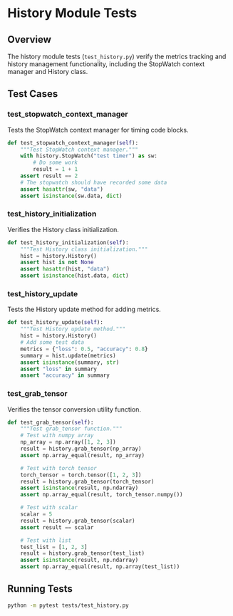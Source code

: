 # History Module Tests

## Overview

The history module tests (`test_history.py`) verify the metrics tracking and history management functionality, including the StopWatch context manager and History class.

## Test Cases

### test_stopwatch_context_manager

Tests the StopWatch context manager for timing code blocks.

```python
def test_stopwatch_context_manager(self):
    """Test StopWatch context manager."""
    with history.StopWatch("test timer") as sw:
        # Do some work
        result = 1 + 1
    assert result == 2
    # The stopwatch should have recorded some data
    assert hasattr(sw, "data")
    assert isinstance(sw.data, dict)
```

### test_history_initialization

Verifies the History class initialization.

```python
def test_history_initialization(self):
    """Test History class initialization."""
    hist = history.History()
    assert hist is not None
    assert hasattr(hist, "data")
    assert isinstance(hist.data, dict)
```

### test_history_update

Tests the History update method for adding metrics.

```python
def test_history_update(self):
    """Test History update method."""
    hist = history.History()
    # Add some test data
    metrics = {"loss": 0.5, "accuracy": 0.8}
    summary = hist.update(metrics)
    assert isinstance(summary, str)
    assert "loss" in summary
    assert "accuracy" in summary
```

### test_grab_tensor

Verifies the tensor conversion utility function.

```python
def test_grab_tensor(self):
    """Test grab_tensor function."""
    # Test with numpy array
    np_array = np.array([1, 2, 3])
    result = history.grab_tensor(np_array)
    assert np.array_equal(result, np_array)

    # Test with torch tensor
    torch_tensor = torch.tensor([1, 2, 3])
    result = history.grab_tensor(torch_tensor)
    assert isinstance(result, np.ndarray)
    assert np.array_equal(result, torch_tensor.numpy())

    # Test with scalar
    scalar = 5
    result = history.grab_tensor(scalar)
    assert result == scalar

    # Test with list
    test_list = [1, 2, 3]
    result = history.grab_tensor(test_list)
    assert isinstance(result, np.ndarray)
    assert np.array_equal(result, np.array(test_list))
```

## Running Tests

```bash
python -m pytest tests/test_history.py
```